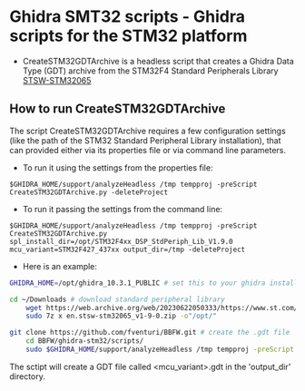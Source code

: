 # Ghidra SMT32 scripts - Ghidra scripts for the STM32 platform

- CreateSTM32GDTArchive is a headless script that creates a Ghidra Data Type (GDT) archive from the STM32F4 Standard Peripherals Library [STSW-STM32065](https://www.st.com/en/embedded-software/stsw-stm32065.html)

## How to run CreateSTM32GDTArchive

The script CreateSTM32GDTArchive requires a few configuration settings (like the path of the STM32 Standard Peripheral Library installation), that can provided either via its properties file or via command line parameters.

- To run it using the settings from the properties file:
```
$GHIDRA_HOME/support/analyzeHeadless /tmp tempproj -preScript CreateSTM32GDTArchive.py -deleteProject
```

- To run it passing the settings from the command line:
```
$GHIDRA_HOME/support/analyzeHeadless /tmp tempproj -preScript CreateSTM32GDTArchive.py spl_install_dir=/opt/STM32F4xx_DSP_StdPeriph_Lib_V1.9.0 mcu_variant=STM32F427_437xx output_dir=/tmp -deleteProject
```
- Here is an example:
```bash
GHIDRA_HOME=/opt/ghidra_10.3.1_PUBLIC # set this to your ghidra installation directory

cd ~/Downloads # download standard peripheral library
	wget https://web.archive.org/web/20230622050333/https://www.st.com/content/ccc/resource/technical/software/firmware/group1/42/1a/98/f3/14/b4/4b/81/stsw-stm32065_v1-9-0/files/stsw-stm32065_v1-9-0.zip/jcr:content/translations/en.stsw-stm32065_v1-9-0.zip
	sudo 7z x en.stsw-stm32065_v1-9-0.zip -o"/opt/"

git clone https://github.com/fventuri/BBFW.git # create the .gdt file
	cd BBFW/ghidra-stm32/scripts/
	sudo $GHIDRA_HOME/support/analyzeHeadless /tmp tempproj -preScript CreateSTM32GDTArchive.py output_dir=/opt -deleteProject
```

The sctipt will create a GDT file called <mcu_variant>.gdt in the 'output_dir' directory.
